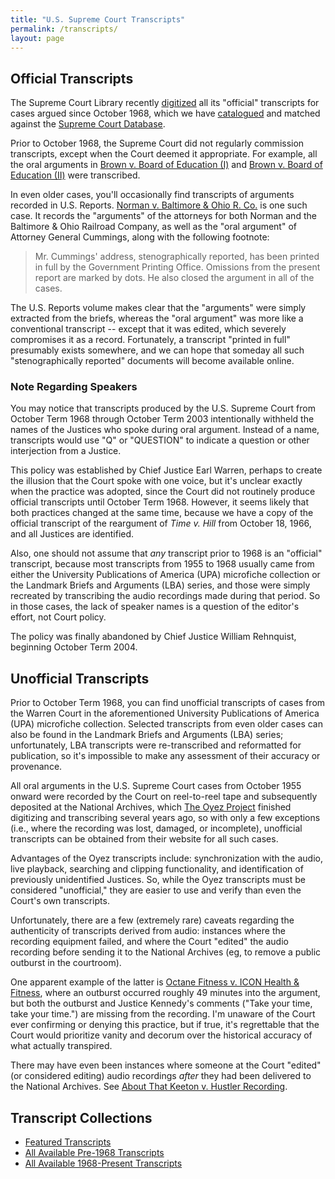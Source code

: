 ```yaml
---
title: "U.S. Supreme Court Transcripts"
permalink: /transcripts/
layout: page
---
```


## Official Transcripts

The Supreme Court Library recently [digitized](https://www.supremecourt.gov/oral_arguments/archived_transcripts/1968)
all its "official" transcripts for cases argued since October 1968, which we have [catalogued](/transcripts/scotus/) and
matched against the [Supreme Court Database](http://scdb.wustl.edu/).

Prior to October 1968, the Supreme Court did not regularly commission transcripts, except when the Court deemed it
appropriate.  For example, all the oral arguments in [Brown v. Board of Education (I)](/transcripts/featured/brown1/)
and [Brown v. Board of Education (II)](/transcripts/featured/brown2/) were transcribed.

In even older cases, you'll occasionally find transcripts of arguments recorded in U.S. Reports.  [Norman v. Baltimore &amp; Ohio R. Co.](https://cdn.loc.gov/service/ll/usrep/usrep294/usrep294240/usrep294240.pdf) is one such case.  It records
the "arguments" of the attorneys for both Norman and the Baltimore &amp; Ohio Railroad Company, as well as the "oral argument" of Attorney General Cummings, along with the following footnote:

> Mr. Cummings' address, stenographically reported, has been printed in full by the Government Printing Office.
Omissions from the present report are marked by dots. He also closed the argument in all of the cases.

The U.S. Reports volume makes clear that the "arguments" were simply extracted from the briefs, whereas the "oral argument"
was more like a conventional transcript -- except that it was edited, which severely compromises it as a record.  Fortunately,
a transcript "printed in full" presumably exists somewhere, and we can hope that someday all such "stenographically reported"
documents will become available online.

### Note Regarding Speakers

You may notice that transcripts produced by the U.S. Supreme Court from October Term 1968 through October Term 2003
intentionally withheld the names of the Justices who spoke during oral argument.  Instead of a name, transcripts would
use "Q" or "QUESTION" to indicate a question or other interjection from a Justice.

This policy was established by Chief Justice Earl Warren, perhaps to create the illusion that the Court spoke with one voice,
but it's unclear exactly when the practice was adopted, since the Court did not routinely produce official transcripts until
October Term 1968.  However, it seems likely that both practices changed at the same time, because we have a copy of the
official transcript of the reargument of *Time v. Hill* from October 18, 1966, and all Justices are identified.

Also, one should not assume that *any* transcript prior to 1968 is an "official" transcript, because most transcripts
from 1955 to 1968 usually came from either the University Publications of America (UPA) microfiche collection or the
Landmark Briefs and Arguments (LBA) series, and those were simply recreated by transcribing the audio recordings made during
that period.  So in those cases, the lack of speaker names is a question of the editor's effort, not Court policy.

The policy was finally abandoned by Chief Justice William Rehnquist, beginning October Term 2004.

## Unofficial Transcripts

Prior to October Term 1968, you can find unofficial transcripts of cases from the Warren Court in the aforementioned
University Publications of America (UPA) microfiche collection.  Selected transcripts from even older cases can also be
found in the Landmark Briefs and Arguments (LBA) series; unfortunately, LBA transcripts were re-transcribed and
reformatted for publication, so it's impossible to make any assessment of their accuracy or provenance.

All oral arguments in the U.S. Supreme Court cases from October 1955 onward were recorded by the Court on reel-to-reel
tape and subsequently deposited at the National Archives, which [The Oyez Project](https://www.oyez.org) finished digitizing
and transcribing several years ago, so with only a few exceptions (i.e., where the recording was lost, damaged, or incomplete),
unofficial transcripts can be obtained from their website for all such cases.

Advantages of the Oyez transcripts include: synchronization with the audio, live playback, searching and clipping functionality,
and identification of previously unidentified Justices.  So, while the Oyez transcripts must be considered "unofficial," they
are easier to use and verify than even the Court's own transcripts.

Unfortunately, there are a few (extremely rare) caveats regarding the authenticity of transcripts derived from audio: instances
where the recording equipment failed, and where the Court "edited" the audio recording before sending it to the National Archives
(eg, to remove a public outburst in the courtroom).

One apparent example of the latter is [Octane Fitness v. ICON Health & Fitness](https://www.oyez.org/cases/2013/12-1184),
where an outburst occurred roughly 49 minutes into the argument, but both the outburst and Justice Kennedy's comments
("Take your time, take your time.") are missing from the recording.  I'm unaware of the Court ever confirming or denying this
practice, but if true, it's regrettable that the Court would prioritize vanity and decorum over the historical accuracy of what
actually transpired.

There may have even been instances where someone at the Court "edited" (or considered editing) audio recordings *after* they
had been delivered to the National Archives.  See [About That Keeton v. Hustler Recording](/blog/2019/03/01/#about-that-keeton-v-hustler-recording).

## Transcript Collections

- [Featured Transcripts](/transcripts/featured/)
- [All Available Pre-1968 Transcripts](/transcripts/pre-1968/)
- [All Available 1968-Present Transcripts](/transcripts/scotus/)

